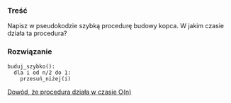 ### Treść
Napisz w pseudokodzie szybką procedurę budowy kopca. W jakim czasie działa ta procedura?

### Rozwiązanie
```
buduj_szybko():
  dla i od n/2 do 1:
    przesuń_niżej(i)
```

[Dowód, że procedura działa w czasie O(n)](https://www.growingwiththeweb.com/data-structures/binary-heap/build-heap-proof/)
